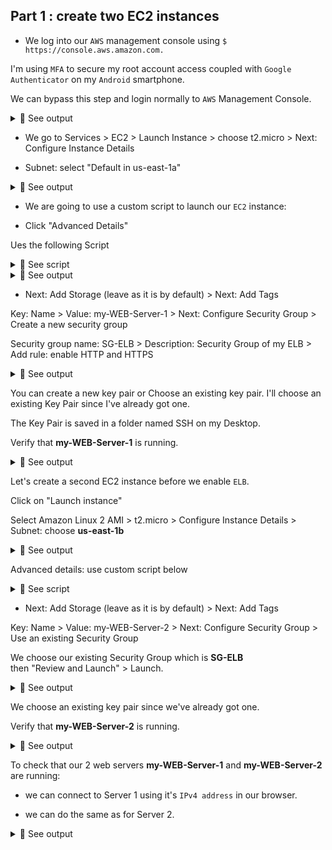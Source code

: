 ## Part 1 : create two EC2 instances

- We log into our `AWS` management console using `$ https://console.aws.amazon.com.`<br>

I'm using `MFA` to secure my root account access coupled with `Google Authenticator` on my `Android` smartphone.<br>

We can bypass this step and login normally to `AWS` Management Console.<br>

<details>
<summary>🔴 See output</summary>
<p>  

[![isaac-arnault-AWS-1.jpg](https://i.postimg.cc/L5F2KQwp/isaac-arnault-AWS-1.jpg)](https://postimg.cc/nj26q2nR)

</p>
</details>

- We go to Services > EC2 > Launch Instance > choose t2.micro > Next: Configure Instance Details<br>

- Subnet: select "Default in us-east-1a"<br>

<details>
<summary>🔴 See output</summary>
<p>  

[![isaac-arnault-AWS-81.png](https://i.postimg.cc/QMpzX7gC/isaac-arnault-AWS-81.png)](https://postimg.cc/8Fz44j0g)

</p>
</details>

- We are going to use a custom script to launch our `EC2` instance:<br>

- Click "Advanced Details"<br>

Ues the following Script<br>

<details>
<summary>🔵 See script</summary>
<p>  
  
#!/bin/bash<br>
yum update -y<br>
yum install httpd -y<br>
service httpd start<br>
chkconfig httpd on<br>
cd /var/www/html<br>
echo "<html><h1>This is Web Server 1"</h1></html>" > index.html

</p>
</details>

<details>
<summary>🔴 See output</summary>
<p>  

[![isaac-arnault-AWS-82.png](https://i.postimg.cc/j5tFCjvX/isaac-arnault-AWS-82.png)](https://postimg.cc/FfCZBNMd)

</p>
</details>

- Next: Add Storage (leave as it is by default) > Next: Add Tags<br>

Key: Name > Value: my-WEB-Server-1 > Next: Configure Security Group > Create a new security group<br>

Security group name: SG-ELB > Description: Security Group of my ELB > Add rule: enable HTTP and HTTPS<br>

<details>
<summary>🔴 See output</summary>
<p>  

[![isaac-arnault-AWS-82.png](https://i.postimg.cc/j5tFCjvX/isaac-arnault-AWS-82.png)](https://postimg.cc/FfCZBNMd)

</p>
</details>

You can create a new key pair or Choose an existing key pair. I'll choose an existing Key Pair since I've already got one.<br>

The Key Pair is saved in a folder named SSH on my Desktop. <br>

Verify that <b>my-WEB-Server-1</b> is running.<br>

<details>
<summary>🔴 See output</summary>
<p>  

[![isaac-arnault-AWS-85.png](https://i.postimg.cc/8c26Z7FQ/isaac-arnault-AWS-85.png)](https://postimg.cc/4H1ydNbB)

</p>
</details>

Let's create a second EC2 instance before we enable `ELB`.

Click on "Launch instance"<br>

Select Amazon Linux 2 AMI > t2.micro > Configure Instance Details > Subnet: choose <b>us-east-1b</b><br>

<details>
<summary>🔴 See output</summary>
<p>  

[![isaac-arnault-AWS-86.png](https://i.postimg.cc/KjPqbk6F/isaac-arnault-AWS-86.png)](https://postimg.cc/SYK77sQt)

</p>
</details>

Advanced details: use custom script below<br>

<details>
<summary>🔵 See script</summary>
<p>  
  
#!/bin/bash<br>
yum update -y<br>
yum install httpd -y<br>
service httpd start<br>
chkconfig httpd on<br>
cd /var/www/html<br>
echo "<html><h1>This is Web Server 1"</h1></html>" > index.html

</p>
</details>

- Next: Add Storage (leave as it is by default) > Next: Add Tags<br>

Key: Name > Value: my-WEB-Server-2 > Next: Configure Security Group > Use an existing Security Group<br>

We choose our existing Security Group which is <b>SG-ELB</b><br> then "Review and Launch" > Launch.

<details>
<summary>🔴 See output</summary>
<p>  

[![isaac-arnault-AWS-87.png](https://i.postimg.cc/Kv4fQWzx/isaac-arnault-AWS-87.png)](https://postimg.cc/mtf7g8C5)

</p>
</details>

We choose an existing key pair since we've already got one.<br>

Verify that <b>my-WEB-Server-2</b> is running.<br>

<details>
<summary>🔴 See output</summary>
<p> 

[![isaac-arnault-AWS-88.png](https://i.postimg.cc/jd5Wf0jQ/isaac-arnault-AWS-88.png)](https://postimg.cc/c6p4qzwr)

</p>
</details>

To check that our 2 web servers <b>my-WEB-Server-1</b> and <b>my-WEB-Server-2</b> are running:<br>
- we can connect to Server 1 using it's `IPv4 address` in our browser.<br>

- we can do the same as for Server 2.

<details>
<summary>🔴 See output</summary>
<p> 

[![isaac-arnault-AWS-88.png](https://i.postimg.cc/sDrJp2Wd/isaac-arnault-AWS-88.png)](https://postimg.cc/jCMNTtvZ)

</p>
</details>
